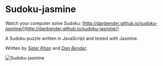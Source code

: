 Sudoku-jasmine
==============

Watch your computer solve Sudoku:
[http://danbender.github.io/sudoku-jasmine/](http://danbender.github.io/sudoku-jasmine/)


A Sudoku puzzle written in JavaScript and tested with Jasmine.

Written by *[Salar Khan](https://github.com/salarkhan)* and *[Dan Bender](https://github.com/danbender)*.


![Sudoku-jasmine](http://i2.minus.com/jnWiEL3GJXvhz.png)
